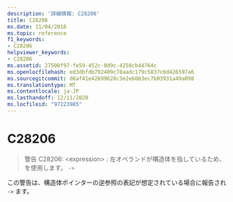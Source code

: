 ```yaml
---
description: '詳細情報: C28206'
title: C28206
ms.date: 11/04/2016
ms.topic: reference
f1_keywords:
- C28206
helpviewer_keywords:
- C28206
ms.assetid: 27500f97-fe59-452c-8d9c-4258cb44764c
ms.openlocfilehash: ed3dbfdb792409c78aadc179c5837c6d426597a6
ms.sourcegitcommit: d6af41e42699628c3e2e6063ec7b03931a49a098
ms.translationtype: MT
ms.contentlocale: ja-JP
ms.lasthandoff: 12/11/2020
ms.locfileid: "97223985"
---
```

# <a name="c28206"></a>C28206

> 警告 C28206: \<expression> : 左オペランドが構造体を指しているため、を使用します。 `->`

この警告は、構造体ポインターの逆参照の表記が想定されている場合に報告され `->` ます。
